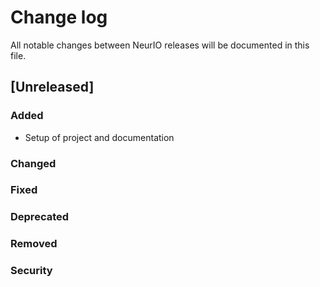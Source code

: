 # Change log
All notable changes between NeurIO releases will be documented in this file.

##  [Unreleased]
### Added
- Setup of project and documentation
### Changed
### Fixed
### Deprecated
### Removed
### Security
